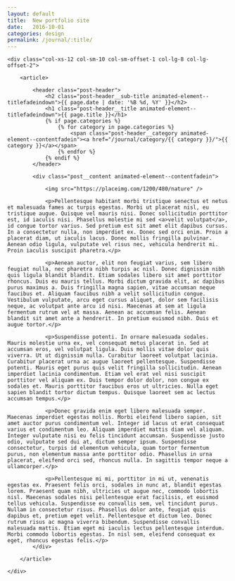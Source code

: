 ```yaml
---
layout: default
title:  New portfolio site
date:   2016-10-01
categories: design
permalink: /journal/:title/
---
```


<div class="row">

    <div class="col-xs-12 col-sm-10 col-sm-offset-1 col-lg-8 col-lg-offset-2">

        <article>

            <header class="post-header">
                <h2 class="post-header__sub-title animated-element--titlefadeindown">{{ page.date | date: '%B %d, %Y' }}</h2>
                <h1 class="post-header__title animated-element--titlefadeindown">{{ page.title }}</h1>
                {% if page.categories %}
                    {% for category in page.categories %}
                        <span class="post-header__category animated-element--contentfadein"><a href="/journal/category/{{ category }}/">{{ category }}</a></span>
                    {% endfor %}
                {% endif %}
            </header>

            <div class="post__content animated-element--contentfadein">

                <img src="https://placeimg.com/1200/480/nature" />

                <p>Pellentesque habitant morbi tristique senectus et netus et malesuada fames ac turpis egestas. Morbi ut placerat nisl, eu tristique augue. Quisque vel mauris nisi. Donec sollicitudin porttitor est, id iaculis nisi. Phasellus molestie mi sed <a>velit volutpat</a>, id congue tortor varius. Sed pretium est sit amet elit dapibus cursus. In a consectetur nulla, non imperdiet ex. Donec sed orci enim. Proin a placerat diam, ut iaculis lacus. Donec mollis fringilla pulvinar. Aenean odio ligula, vulputate vel risus nec, vehicula hendrerit mi. Proin iaculis suscipit pharetra.</p>

                <p>Aenean auctor, elit non feugiat varius, sem libero feugiat nulla, nec pharetra nibh turpis ac nisl. Donec dignissim nibh quis ligula blandit blandit. Etiam sodales libero sit amet porttitor rhoncus. Duis eu mauris tellus. Morbi dictum gravida elit, ac dapibus purus maximus a. Duis fringilla magna sapien, vitae accumsan neque faucibus et. Aliquam faucibus nibh a velit sollicitudin congue. Vestibulum vulputate, arcu eget cursus aliquet, dolor sem facilisis neque, ac volutpat ante arcu id nisi. Maecenas at sem at ligula fermentum rutrum vel at massa. Aenean ac accumsan felis. Aenean blandit sit amet ante a hendrerit. In pretium euismod nibh. Duis et augue tortor.</p>

                <p>Suspendisse potenti. In ornare malesuada sodales. Mauris molestie urna ex, vel consequat metus placerat in. Sed at accumsan eros, vel volutpat ligula. Duis mollis vitae dolor quis viverra. Ut ut dignissim nulla. Curabitur laoreet volutpat lacinia. Curabitur placerat urna ac augue laoreet pellentesque. Suspendisse potenti. Mauris eget purus quis velit fringilla sollicitudin. Aenean imperdiet lacinia condimentum. Etiam vel erat vel nisi suscipit porttitor vel aliquam ex. Duis tempor dolor dolor, non congue ex sodales et. Mauris porttitor faucibus eros ut ultricies. Nulla eget sapien blandit tortor dictum tempus. Quisque laoreet sem ac lectus accumsan tempus.</p>

                <p>Donec gravida enim eget libero malesuada semper. Maecenas imperdiet egestas mollis. Morbi eleifend libero sapien, sit amet auctor purus condimentum vel. Integer id lacus ut erat consequat varius et condimentum leo. Aliquam imperdiet mattis diam vel aliquam. Integer vulputate nisi eu felis tincidunt accumsan. Suspendisse justo odio, vulputate sed dui at, dictum semper ipsum. Suspendisse consectetur, turpis id elementum vehicula, quam tortor fermentum purus, non elementum massa ante porttitor odio. Phasellus in urna placerat, eleifend orci sed, rhoncus nulla. In sagittis tempor neque a ullamcorper.</p>

                <p>Pellentesque mi mi, porttitor in mi ut, venenatis egestas ex. Praesent felis orci, sodales in nunc at, blandit egestas lorem. Praesent quam nibh, ultricies ut augue nec, commodo lobortis nisl. Maecenas sodales nisi pellentesque erat facilisis, et euismod tellus vehicula. Suspendisse eu convallis sem, vel tincidunt purus. Nullam in consectetur risus. Phasellus dolor ante, feugiat quis dapibus et, pretium eget velit. Pellentesque et dictum leo. Donec rutrum risus ac magna viverra bibendum. Suspendisse convallis malesuada mattis. Etiam eget mi iaculis lectus pellentesque interdum. Morbi commodo lobortis egestas. In nisl sem, eleifend consequat ex eget, rhoncus egestas felis.</p>
            </div>

        </article>

    </div>

</div>
